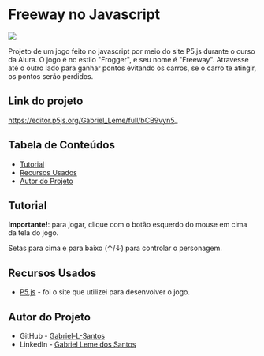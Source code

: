 # Freeway no Javascript
![](./imgs-gifs-readme/freeway-javascript.gif)

Projeto de um jogo feito no javascript por meio do site P5.js durante o curso da Alura. O jogo é no estilo "Frogger", e seu nome é "Freeway". Atravesse até o outro lado para ganhar pontos evitando os carros, se o carro te atingir, os pontos serão perdidos.
## Link do projeto
https://editor.p5js.org/Gabriel_Leme/full/bCB9vyn5_

## Tabela de Conteúdos

- [Tutorial](#tutorial)
- [Recursos Usados](#recursos-usados)
- [Autor do Projeto](#autor-do-projeto)
## Tutorial

**Importante!**: para jogar, clique com o botão esquerdo do mouse em cima da tela do jogo.

Setas para cima e para baixo (↑/↓) para controlar o personagem.

## Recursos Usados

- [P5.js](https://p5js.org/) - foi o site que utilizei para desenvolver o jogo.

## Autor do Projeto

- GitHub - [Gabriel-L-Santos](https://github.com/Gabriel-L-Santos)
- LinkedIn - [Gabriel Leme dos Santos](https://www.linkedin.com/in/gabriel-leme-dos-santos/)